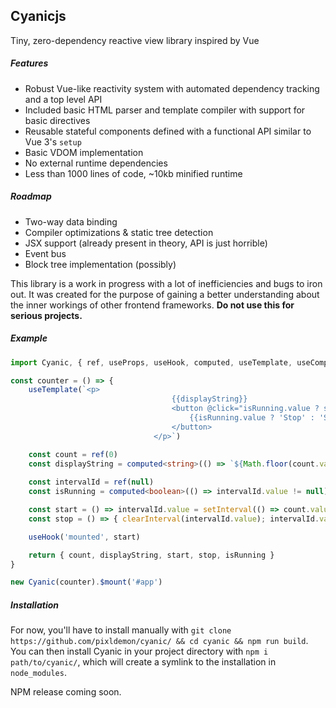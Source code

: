 ## Cyanicjs

Tiny, zero-dependency reactive view library inspired by Vue

##### Features
- Robust Vue-like reactivity system with automated dependency tracking and a top level API
- Included basic HTML parser and template compiler with support for basic directives
- Reusable stateful components defined with a functional API similar to Vue 3's `setup`
- Basic VDOM implementation
- No external runtime dependencies
- Less than 1000 lines of code, ~10kb minified runtime

##### Roadmap
- Two-way data binding
- Compiler optimizations & static tree detection
- JSX support (already present in theory, API is just horrible)
- Event bus
- Block tree implementation (possibly)

This library is a work in progress with a lot of inefficiencies and bugs to iron out. It was created for the purpose of gaining a better understanding about the inner workings of other frontend frameworks. __Do not use this for serious projects.__

##### Example
```ts
import Cyanic, { ref, useProps, useHook, computed, useTemplate, useComponents } from 'visiejs'

const counter = () => {
	useTemplate(`<p>
									{{displayString}}
									<button @click="isRunning.value ? stop() : start()">
										{{isRunning.value ? 'Stop' : 'Start'}}
									</button>
								</p>`)

	const count = ref(0)
	const displayString = computed<string>(() => `${Math.floor(count.value / 60)}m ${count.value % 60}s`)
	
	const intervalId = ref(null)
	const isRunning = computed<boolean>(() => intervalId.value != null)

	const start = () => intervalId.value = setInterval(() => count.value++, 1000)
	const stop = () => { clearInterval(intervalId.value); intervalId.value = null }

	useHook('mounted', start)

	return { count, displayString, start, stop, isRunning }
}

new Cyanic(counter).$mount('#app')
```

##### Installation

For now, you'll have to install manually with `git clone https://github.com/pixldemon/cyanic/ && cd cyanic && npm run build`.
You can then install Cyanic in your project directory with `npm i path/to/cyanic/`, which will create a symlink to the installation in `node_modules`.

NPM release coming soon.